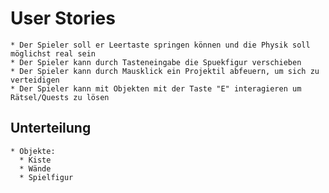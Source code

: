 # User Stories

    * Der Spieler soll er Leertaste springen können und die Physik soll möglichst real sein 
    * Der Spieler kann durch Tasteneingabe die Spuekfigur verschieben
    * Der Spieler kann durch Mausklick ein Projektil abfeuern, um sich zu verteidigen
    * Der Spieler kann mit Objekten mit der Taste "E" interagieren um Rätsel/Quests zu lösen

## Unterteilung

    * Objekte:
      * Kiste
      * Wände
      * Spielfigur
  